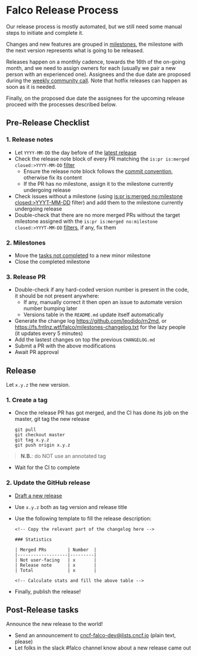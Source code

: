 # Falco Release Process

Our release process is mostly automated, but we still need some manual steps to initiate and complete it.

Changes and new features are grouped in [milestones](https://github.com/falcosecurity/falco/milestones), the milestone with the next version represents what is going to be released. 

Releases happen on a monthly cadence, towards the 16th of the on-going month, and we need to assign owners for each (usually we pair a new person with an experienced one). Assignees and the due date are proposed during the [weekly community call](https://github.com/falcosecurity/community). Note that hotfix releases can happen as soon as it is needed.

Finally, on the proposed due date the assignees for the upcoming release proceed with the processes described below.

## Pre-Release Checklist

### 1. Release notes
- Let `YYYY-MM-DD` the day before of the [latest release](https://github.com/falcosecurity/falco/releases)
- Check the release note block of every PR matching the `is:pr is:merged closed:>YYYY-MM-DD` [filter](https://github.com/falcosecurity/falco/pulls?q=is%3Apr+is%3Amerged+closed%3A%3EYYYY-MM-DD)
    - Ensure the release note block follows the [commit convention](https://github.com/falcosecurity/falco/blob/master/CONTRIBUTING.md#commit-convention), otherwise fix its content
    - If the PR has no milestone, assign it to the milestone currently undergoing release
- Check issues without a milestone (using [is:pr is:merged no:milestone closed:>YYYT-MM-DD](https://github.com/falcosecurity/falco/pulls?q=is%3Apr+is%3Amerged+no%3Amilestone+closed%3A%3EYYYT-MM-DD) filter) and add them to the milestone currently undergoing release
- Double-check that there are no more merged PRs without the target milestone assigned with the `is:pr is:merged no:milestone closed:>YYYT-MM-DD` [filters](https://github.com/falcosecurity/falco/pulls?q=is%3Apr+is%3Amerged+no%3Amilestone+closed%3A%3EYYYT-MM-DD), if any, fix them

### 2. Milestones
- Move the [tasks not completed](https://github.com/falcosecurity/falco/pulls?q=is%3Apr+is%3Aopen) to a new minor milestone
- Close the completed milestone
    
### 3. Release PR

- Double-check if any hard-coded version number is present in the code, it should be not present anywhere:
    - If any, manually correct it then open an issue to automate version number bumping later
    - Versions table in the `README.md` update itself automatically
- Generate the change log https://github.com/leodido/rn2md, or https://fs.fntlnz.wtf/falco/milestones-changelog.txt for the lazy people (it updates every 5 minutes) 
- Add the lastest changes on top the previous `CHANGELOG.md`
- Submit a PR with the above modifications
- Await PR approval

## Release

Let `x.y.z` the new version.

### 1. Create a tag

- Once the release PR has got merged, and the CI has done its job on the master, git tag the new release

    ```
    git pull
    git checkout master
    git tag x.y.z
    git push origin x.y.z
    ```

> **N.B.**: do NOT use an annotated tag

- Wait for the CI to complete

### 2. Update the GitHub release
- [Draft a new release](https://github.com/falcosecurity/falco/releases/new)
- Use `x.y.z` both as tag version and release title
- Use the following template to fill the release description:
    ```
    <!-- Copy the relevant part of the changelog here -->

    ### Statistics

    | Merged PRs        | Number  |
    |-------------------|---------|
    | Not user-facing   | x       |
    | Release note      | x       |
    | Total             | x       |

    <!-- Calculate stats and fill the above table -->
    ```

- Finally, publish the release!

## Post-Release tasks

Announce the new release to the world!

- Send an announcement to cncf-falco-dev@lists.cncf.io (plain text, please)
- Let folks in the slack #falco channel know about a new release came out
